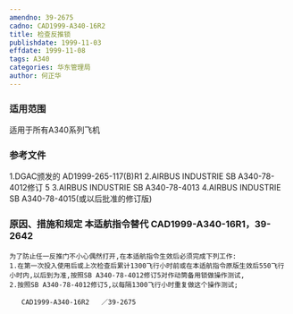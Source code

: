```yaml
---
amendno: 39-2675
cadno: CAD1999-A340-16R2
title: 检查反推锁
publishdate: 1999-11-03
effdate: 1999-11-08
tags: A340
categories: 华东管理局
author: 何正华
---
```


### 适用范围 
适用于所有A340系列飞机

### 参考文件
1.DGAC颁发的 AD1999-265-117(B)R1 
    2.AIRBUS INDUSTRIE SB A340-78-4012修订 5     3.AIRBUS INDUSTRIE SB A340-78-4013 
    4.AIRBUS INDUSTRIE SB A340-78-4015(或以后批准的修订版) 


### 原因、措施和规定 本适航指令替代 CAD1999-A340-16R1，39-2642 
    为了防止任一反推门不小心偶然打开,在本适航指令生效后必须完成下列工作: 
    1.在第一次投入使用后或上次检查后累计1300飞行小时前或在本适航指令原版生效后550飞行小时内,以后到为准,按照SB A340-78-4012修订5对作动筒备用锁做操作测试, 
    2.按照SB A340-78-4012修订5,以每隔1300飞行小时重复做这个操作测试;

       CAD1999-A340-16R2   ／39-2675 
